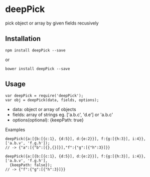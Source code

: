 # deepPick
pick object or array by given fields recusively

## Installation
```
npm install deepPick --save
```
or
```
bower install deepPick --save
```

## Usage

```
var deepPick = require('deepPick');
var obj = deepPick(data, fields, options);
```

- data: object or array of objects
- fields: array of strings eg. ['a.b.c', 'd.e'] or 'a.b.c'
- options(optional): {keepPath: true}

Examples

```
deepPick({a:[{b:[{c:1}, {d:5}], d:{e:2}}], f:{g:[{h:3}], i:4}}, ['a.b.v', 'f.g.h']);
// -> {"a":[{"b":[{},{}]}],"f":{"g":[{"h":3}]}}

deepPick({a:[{b:[{c:1}, {d:5}], d:{e:2}}], f:{g:[{h:3}], i:4}},  ['a.b.v', 'f.g.h'],
  {keepPath: false});
// -> {"f":{"g":[{"h":3}]}}
```
